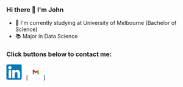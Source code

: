 ### Hi there 👋 I'm John
- 📕 I'm currently studying at University of Melbourne (Bachelor of Science)
- 📚 Major in Data Science
### Click buttons below to contact me:
[<img alt="alt_text" width="40px" src="image/linkin.png" />](https://www.linkedin.com/in/huan-zhang-741b1820a/) &nbsp;
[<img alt="hz140319@gmail.com" width="40px" src="image/gmail.png" />]  &nbsp;


<!--
**zhh1212/zhh1212** is a ✨ _special_ ✨ repository becau
**zhh1212/zhh1212** is a ✨ _special_ ✨ repository because its `README.md` (this file) appears on your GitHub profile.

Here are some ideas to get you started:
- 📕 I'm studying at University of Melbourne (Bachelor of Science)
- 🌱 I’m currently major in Data Science
- 👯 I’m looking to collaborate on ...
- 🤔 I’m looking for help with ...
- 💬 Ask me about ...
- 📫 How to reach me: ...
- 😄 Pronouns: ...
- ⚡ Fun fact: ...
-->

